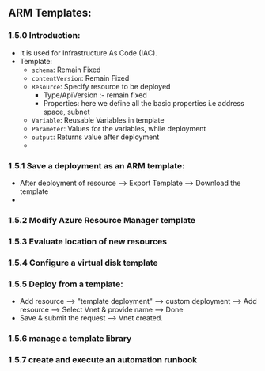 ## ARM Templates:

### 1.5.0 Introduction:

* It is used for Infrastructure As Code (IAC).
* Template:
  * `schema`: Remain Fixed
  * `contentVersion`: Remain Fixed
  * `Resource`: Specify resource to be deployed
    * Type/ApiVersion :- remain fixed
    * Properties: here we define all the basic properties i.e address space, subnet 
  * `Variable`: Reusable Variables in template
  * `Parameter`: Values for the variables, while deployment
  * `output`: Returns value after deployment
  * 

### 1.5.1 Save a deployment as an ARM template: 

* After deployment of resource --> Export Template --> Download the template
* 

### 1.5.2 Modify Azure Resource Manager template

### 1.5.3 Evaluate location of new resources

### 1.5.4 Configure a virtual disk template

### 1.5.5 Deploy from a template: 

* Add resource --> "template deployment" --> custom deployment --> Add resource --> Select Vnet & provide name --> Done
* Save & submit the request --> Vnet created.

### 1.5.6 manage a template library

### 1.5.7 create and execute an automation runbook
